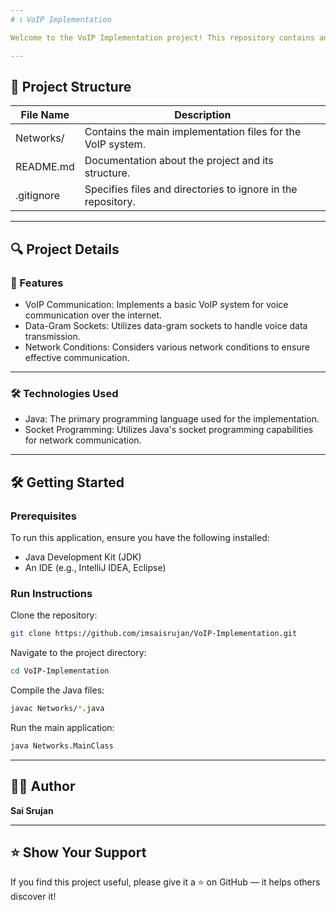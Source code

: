 ```yaml
---
# 📞 VoIP Implementation

Welcome to the VoIP Implementation project! This repository contains an assignment set during the Networks module to design and implement a Voice over Internet Protocol (VoIP) communication system. The project focuses on creating an effective system using various data-gram sockets with specific conditions.

---
```


## 📁 Project Structure


| File Name                                         | Description                                                                 |
|--------------------------------------------------|-----------------------------------------------------------------------------|
| Networks/   | Contains the main implementation files for the VoIP system. |
| README.md       | Documentation about the project and its structure.              |
| .gitignore                              | Specifies files and directories to ignore in the repository.               |

---
## 🔍 Project Details

### 🌟 Features

- VoIP Communication: Implements a basic VoIP system for voice communication over the internet.
- Data-Gram Sockets: Utilizes data-gram sockets to handle voice data transmission.
- Network Conditions: Considers various network conditions to ensure effective communication.

---

### 🛠️ Technologies Used

- Java: The primary programming language used for the implementation.
- Socket Programming: Utilizes Java's socket programming capabilities for network communication.

---
## 🛠️ Getting Started

### Prerequisites

To run this application, ensure you have the following installed:

- Java Development Kit (JDK)
- An IDE (e.g., IntelliJ IDEA, Eclipse)

### Run Instructions

Clone the repository:
```bash
git clone https://github.com/imsaisrujan/VoIP-Implementation.git
```

Navigate to the project directory:
```bash
cd VoIP-Implementation
```

Compile the Java files:

```bash
javac Networks/*.java
```

Run the main application:

```bash
java Networks.MainClass
```

---

## 👨‍💻 Author

**Sai Srujan**  

---

## ⭐️ Show Your Support

If you find this project useful, please give it a ⭐ on GitHub — it helps others discover it!
